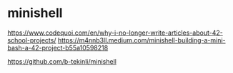# minishell
https://www.codequoi.com/en/why-i-no-longer-write-articles-about-42-school-projects/
https://m4nnb3ll.medium.com/minishell-building-a-mini-bash-a-42-project-b55a10598218

https://github.com/b-tekinli/minishell
